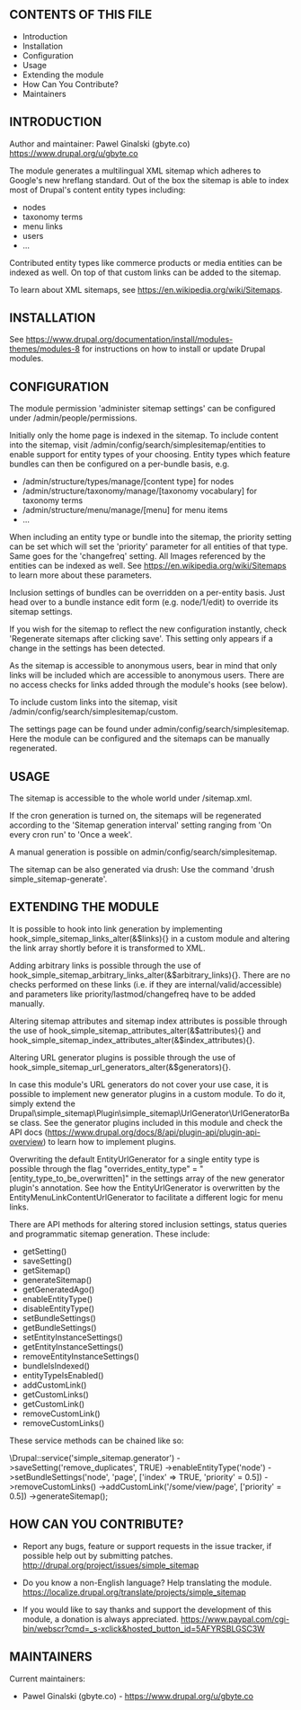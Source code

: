 CONTENTS OF THIS FILE
---------------------

 * Introduction
 * Installation
 * Configuration
 * Usage
 * Extending the module
 * How Can You Contribute?
 * Maintainers


INTRODUCTION
------------

Author and maintainer: Pawel Ginalski (gbyte.co)
https://www.drupal.org/u/gbyte.co

The module generates a multilingual XML sitemap which adheres to Google's new
hreflang standard. Out of the box the sitemap is able to index most of Drupal's
content entity types including:

 * nodes
 * taxonomy terms
 * menu links
 * users
 * ...

Contributed entity types like commerce products or media entities can be indexed
as well. On top of that custom links can be added to the sitemap.

To learn about XML sitemaps, see https://en.wikipedia.org/wiki/Sitemaps.


INSTALLATION
------------

See https://www.drupal.org/documentation/install/modules-themes/modules-8
for instructions on how to install or update Drupal modules.


CONFIGURATION
-------------

The module permission 'administer sitemap settings' can be configured under
/admin/people/permissions.

Initially only the home page is indexed in the sitemap. To include content into
the sitemap, visit /admin/config/search/simplesitemap/entities to enable support
for entity types of your choosing. Entity types which feature bundles can then
be configured on a per-bundle basis, e.g.

 * /admin/structure/types/manage/[content type] for nodes
 * /admin/structure/taxonomy/manage/[taxonomy vocabulary] for taxonomy terms
 * /admin/structure/menu/manage/[menu] for menu items
 * ...

When including an entity type or bundle into the sitemap, the priority setting
can be set which will set the 'priority' parameter for all entities of that
type. Same goes for the 'changefreq' setting. All Images referenced by the
entities can be indexed as well. See https://en.wikipedia.org/wiki/Sitemaps to
learn more about these parameters.

Inclusion settings of bundles can be overridden on a per-entity
basis. Just head over to a bundle instance edit form (e.g. node/1/edit) to
override its sitemap settings.

If you wish for the sitemap to reflect the new configuration instantly, check
'Regenerate sitemaps after clicking save'. This setting only appears if a change
in the settings has been detected.

As the sitemap is accessible to anonymous users, bear in mind that only links
will be included which are accessible to anonymous users. There are no access
checks for links added through the module's hooks (see below).

To include custom links into the sitemap, visit
/admin/config/search/simplesitemap/custom.

The settings page can be found under admin/config/search/simplesitemap.
Here the module can be configured and the sitemaps can be manually regenerated.


USAGE
-----

The sitemap is accessible to the whole world under /sitemap.xml.

If the cron generation is turned on, the sitemaps will be regenerated according
to the 'Sitemap generation interval' setting ranging from 'On every cron run' to
'Once a week'.

A manual generation is possible on admin/config/search/simplesitemap.

The sitemap can be also generated via drush: Use the command
'drush simple_sitemap-generate'.


EXTENDING THE MODULE
--------------------

It is possible to hook into link generation by implementing
hook_simple_sitemap_links_alter(&$links){} in a custom module and altering the
link array shortly before it is transformed to XML.

Adding arbitrary links is possible through the use of
hook_simple_sitemap_arbitrary_links_alter(&$arbitrary_links){}. There are no
checks performed on these links (i.e. if they are internal/valid/accessible)
and parameters like priority/lastmod/changefreq have to be added manually.

Altering sitemap attributes and sitemap index attributes is possible through the
use of hook_simple_sitemap_attributes_alter(&$attributes){} and
hook_simple_sitemap_index_attributes_alter(&$index_attributes){}.

Altering URL generator plugins is possible through
the use of hook_simple_sitemap_url_generators_alter(&$generators){}.

In case this module's URL generators do not cover your use case, it is possible
to implement new generator plugins in a custom module. To do it, simply extend
the Drupal\simple_sitemap\Plugin\simple_sitemap\UrlGenerator\UrlGeneratorBase
class. See the generator plugins included in this module and check the API docs
(https://www.drupal.org/docs/8/api/plugin-api/plugin-api-overview) to learn how
to implement plugins.

Overwriting the default EntityUrlGenerator for a single entity type is possible
through the flag "overrides_entity_type" = "[entity_type_to_be_overwritten]" in
the settings array of the new generator plugin's annotation. See how the
EntityUrlGenerator is overwritten by the EntityMenuLinkContentUrlGenerator to
facilitate a different logic for menu links.

There are API methods for altering stored inclusion settings, status queries and
programmatic sitemap generation. These include:

 * getSetting()
 * saveSetting()
 * getSitemap()
 * generateSitemap()
 * getGeneratedAgo()
 * enableEntityType()
 * disableEntityType()
 * setBundleSettings()
 * getBundleSettings()
 * setEntityInstanceSettings()
 * getEntityInstanceSettings()
 * removeEntityInstanceSettings()
 * bundleIsIndexed()
 * entityTypeIsEnabled()
 * addCustomLink()
 * getCustomLinks()
 * getCustomLink()
 * removeCustomLink()
 * removeCustomLinks()

These service methods can be chained like so:

\Drupal::service('simple_sitemap.generator')
  ->saveSetting('remove_duplicates', TRUE)
  ->enableEntityType('node')
  ->setBundleSettings('node', 'page', ['index' => TRUE, 'priority' = 0.5])
  ->removeCustomLinks()
  ->addCustomLink('/some/view/page', ['priority' = 0.5])
  ->generateSitemap();


HOW CAN YOU CONTRIBUTE?
-----------------------

 * Report any bugs, feature or support requests in the issue tracker, if
   possible help out by submitting patches.
   http://drupal.org/project/issues/simple_sitemap

 * Do you know a non-English language? Help translating the module.
   https://localize.drupal.org/translate/projects/simple_sitemap

 * If you would like to say thanks and support the development of this module, a
   donation is always appreciated.
   https://www.paypal.com/cgi-bin/webscr?cmd=_s-xclick&hosted_button_id=5AFYRSBLGSC3W


MAINTAINERS
-----------

Current maintainers:
 * Pawel Ginalski (gbyte.co) - https://www.drupal.org/u/gbyte.co
